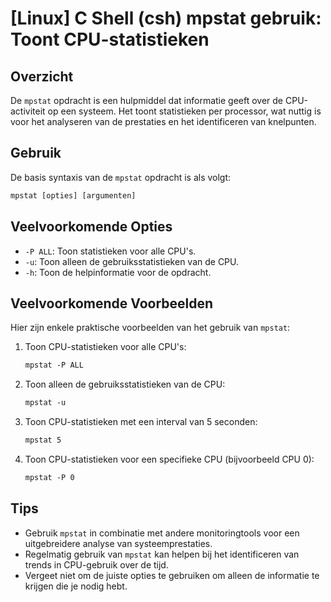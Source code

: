 # [Linux] C Shell (csh) mpstat gebruik: Toont CPU-statistieken

## Overzicht
De `mpstat` opdracht is een hulpmiddel dat informatie geeft over de CPU-activiteit op een systeem. Het toont statistieken per processor, wat nuttig is voor het analyseren van de prestaties en het identificeren van knelpunten.

## Gebruik
De basis syntaxis van de `mpstat` opdracht is als volgt:

```csh
mpstat [opties] [argumenten]
```

## Veelvoorkomende Opties
- `-P ALL`: Toon statistieken voor alle CPU's.
- `-u`: Toon alleen de gebruiksstatistieken van de CPU.
- `-h`: Toon de helpinformatie voor de opdracht.

## Veelvoorkomende Voorbeelden
Hier zijn enkele praktische voorbeelden van het gebruik van `mpstat`:

1. Toon CPU-statistieken voor alle CPU's:
    ```csh
    mpstat -P ALL
    ```

2. Toon alleen de gebruiksstatistieken van de CPU:
    ```csh
    mpstat -u
    ```

3. Toon CPU-statistieken met een interval van 5 seconden:
    ```csh
    mpstat 5
    ```

4. Toon CPU-statistieken voor een specifieke CPU (bijvoorbeeld CPU 0):
    ```csh
    mpstat -P 0
    ```

## Tips
- Gebruik `mpstat` in combinatie met andere monitoringtools voor een uitgebreidere analyse van systeemprestaties.
- Regelmatig gebruik van `mpstat` kan helpen bij het identificeren van trends in CPU-gebruik over de tijd.
- Vergeet niet om de juiste opties te gebruiken om alleen de informatie te krijgen die je nodig hebt.